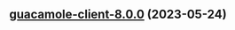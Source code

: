 

## [guacamole-client-8.0.0](https://github.com/succelle/charts/compare/guacamole-client-7.0.25...guacamole-client-8.0.0) (2023-05-24)

